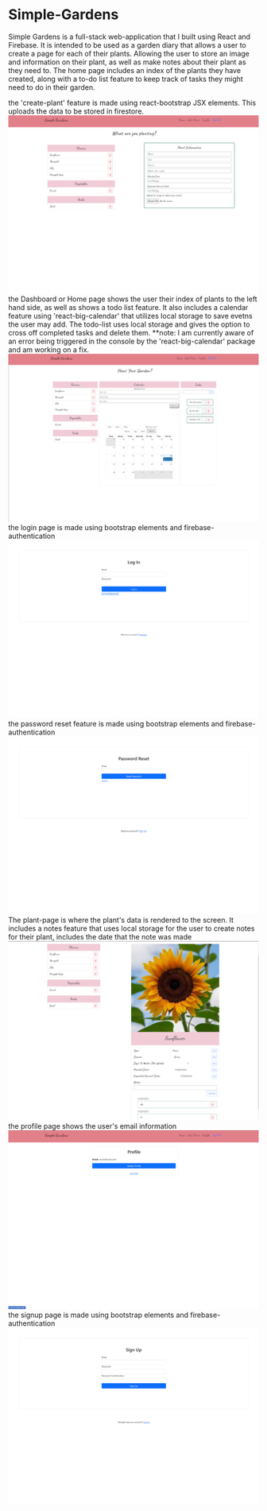 # Simple-Gardens
Simple Gardens is a full-stack web-application that I built using React and Firebase. It is intended to be used as a garden diary that allows a user to create a page for each of their plants. Allowing the user to store an image and information on their plant, as well as make notes about their plant as they need to. The home page includes an index of the plants they have created, along with a to-do list feature to keep track of tasks they might need to do in their garden. 


the 'create-plant' feature is made using react-bootstrap JSX elements. This uploads the data to be stored in firestore.
![create-page-image](https://github.com/Eemory/Simple-Gardens/blob/main/simple-gardens-readme-images/sg-createpage.png?raw=true)
the Dashboard or Home page shows the user their index of plants to the left hand side, as well as shows a todo list feature. It also includes a calendar feature using 'react-big-calendar' that utilizes local storage to save evetns the user may add. The todo-list uses local storage and gives the option to cross off completed tasks and delete them. **note: I am currently aware of an error being triggered in the console by the 'react-big-calendar' package and am working on a fix.
![dashboard-image](https://github.com/Eemory/Simple-Gardens/blob/main/simple-gardens-readme-images/Dashboard.png?raw=true)
the login page is made using bootstrap elements and firebase-authentication
![login-image](https://github.com/Eemory/Simple-Gardens/blob/main/simple-gardens-readme-images/sg-login.png?raw=true)
the password reset feature is made using bootstrap elements and firebase-authentication
![password-reset-image](https://github.com/Eemory/Simple-Gardens/blob/main/simple-gardens-readme-images/sg-passwordreset.png?raw=true)
The plant-page is where the plant's data is rendered to the screen. It includes a notes feature that uses local storage for the user to create notes for their plant, includes the date that the note was made
![plant-page-image](https://github.com/Eemory/Simple-Gardens/blob/main/simple-gardens-readme-images/sg-plantpage.png?raw=true)
the profile page shows the user's email information
![profile-image](https://github.com/Eemory/Simple-Gardens/blob/main/simple-gardens-readme-images/sg-profile.png?raw=true)
the signup page is made using bootstrap elements and firebase-authentication
![signup-image](https://github.com/Eemory/Simple-Gardens/blob/main/simple-gardens-readme-images/sg-signup.png?raw=true)
